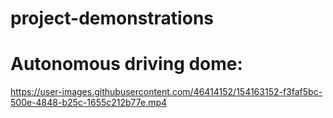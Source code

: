 # project-demonstrations

# Autonomous driving dome:
https://user-images.githubusercontent.com/46414152/154163152-f3faf5bc-500e-4848-b25c-1655c212b77e.mp4


